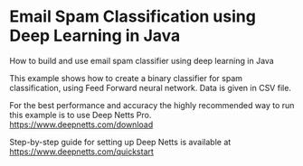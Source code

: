 # Email Spam Classification using Deep Learning in Java
How to build and use email spam classifier using deep learning in Java

This example shows how to create a binary classifier for spam classification, using Feed Forward neural network.
Data is given in CSV file.

For the best performance and accuracy the highly recommended way to run this example is to use Deep Netts Pro.
https://www.deepnetts.com/download

Step-by-step guide for setting up Deep Netts is available at
https://www.deepnetts.com/quickstart
